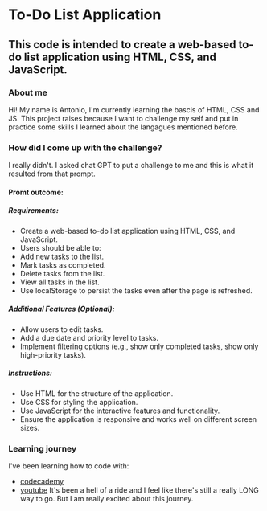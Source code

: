 # To-Do List Application
## This code is intended to create a web-based to-do list application using HTML, CSS, and JavaScript.

### About me
Hi! My name is Antonio, I'm currently learning the bascis of HTML, CSS and JS. This project raises because I want to challenge my self and put in practice some skills I learned about the langagues mentioned before.

### How did I come up with the challenge?
I really didn't. I asked chat GPT to put a challenge to me and this is what it resulted from that prompt.
#### Promt outcome:
##### Requirements:

- Create a web-based to-do list application using HTML, CSS, and JavaScript.
- Users should be able to:
- Add new tasks to the list.
- Mark tasks as completed.
- Delete tasks from the list.
- View all tasks in the list.
- Use localStorage to persist the tasks even after the page is refreshed.

##### Additional Features (Optional):

- Allow users to edit tasks.
- Add a due date and priority level to tasks.
- Implement filtering options (e.g., show only completed tasks, show only high-priority tasks).

##### Instructions:

- Use HTML for the structure of the application.
- Use CSS for styling the application.
- Use JavaScript for the interactive features and functionality.
- Ensure the application is responsive and works well on different screen sizes.

### Learning journey
I've been learning how to code with:
- [codecademy](https://www.codecademy.com)
- [youtube](https://www.youtube.com)
It's been a hell of a ride and I feel like there's still a really LONG way to go. But I am really excited about this journey.